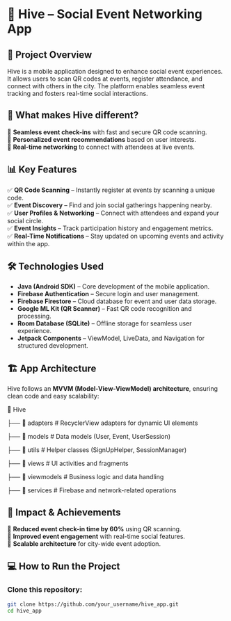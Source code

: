 # 🐝 Hive – Social Event Networking App  

## 📌 Project Overview  
Hive is a mobile application designed to enhance social event experiences. It allows users to scan QR codes at events, register attendance, and connect with others in the city. The platform enables seamless event tracking and fosters real-time social interactions.  

## 🎯 What makes Hive different?  
🔹 **Seamless event check-ins** with fast and secure QR code scanning.  
🔹 **Personalized event recommendations** based on user interests.  
🔹 **Real-time networking** to connect with attendees at live events.  

## 📊 Key Features  
✅ **QR Code Scanning** – Instantly register at events by scanning a unique code.  
✅ **Event Discovery** – Find and join social gatherings happening nearby.  
✅ **User Profiles & Networking** – Connect with attendees and expand your social circle.  
✅ **Event Insights** – Track participation history and engagement metrics.  
✅ **Real-Time Notifications** – Stay updated on upcoming events and activity within the app.  

## 🛠️ Technologies Used  
- **Java (Android SDK)** – Core development of the mobile application.  
- **Firebase Authentication** – Secure login and user management.  
- **Firebase Firestore** – Cloud database for event and user data storage.  
- **Google ML Kit (QR Scanner)** – Fast QR code recognition and processing.  
- **Room Database (SQLite)** – Offline storage for seamless user experience.  
- **Jetpack Components** – ViewModel, LiveData, and Navigation for structured development.  

## 🏗️ App Architecture  
Hive follows an **MVVM (Model-View-ViewModel) architecture**, ensuring clean code and easy scalability:  

   📂 Hive
   
   ├── 📂 adapters # RecyclerView adapters for dynamic UI elements
   
   ├── 📂 models # Data models (User, Event, UserSession)
   
   ├── 📂 utils # Helper classes (SignUpHelper, SessionManager)
   
   ├── 📂 views # UI activities and fragments
   
   ├── 📂 viewmodels # Business logic and data handling
   
   ├── 📂 services # Firebase and network-related operations

## 🚀 Impact & Achievements  
🔹 **Reduced event check-in time by 60%** using QR scanning.  
🔹 **Improved event engagement** with real-time social features.  
🔹 **Scalable architecture** for city-wide event adoption.  

## 💻 How to Run the Project  

### Clone this repository:  
```bash
git clone https://github.com/your_username/hive_app.git
cd hive_app

